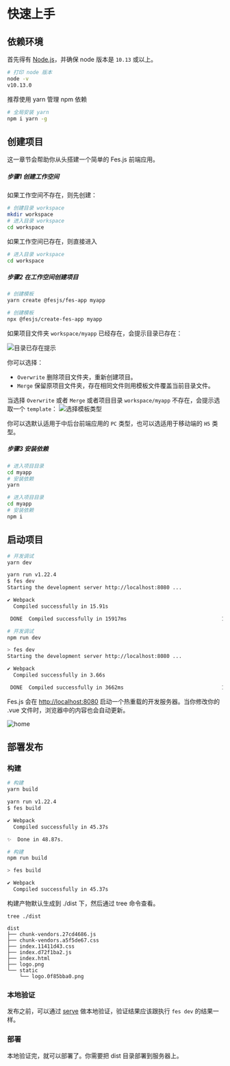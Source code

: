 # 快速上手

## 依赖环境
首先得有 [Node.js](https://nodejs.org/)，并确保 node 版本是 `10.13` 或以上。
```bash
# 打印 node 版本
node -v
v10.13.0
```
推荐使用 yarn 管理 npm 依赖
```bash
# 全局安装 yarn
npm i yarn -g
```

## 创建项目

这一章节会帮助你从头搭建一个简单的 Fes.js 前端应用。

##### 步骤1 创建工作空间     
如果工作空间不存在，则先创建：
```bash
# 创建目录 workspace
mkdir workspace
# 进入目录 workspace
cd workspace
```
如果工作空间已存在，则直接进入
```bash
# 进入目录 workspace
cd workspace
```

##### 步骤2 在工作空间创建项目
<CodeGroup>
  <CodeGroupItem title="YARN" active>

```bash
# 创建模板
yarn create @fesjs/fes-app myapp
```

  </CodeGroupItem>

  <CodeGroupItem title="NPM">

```bash
# 创建模板
npx @fesjs/create-fes-app myapp
```

  </CodeGroupItem>
</CodeGroup>


如果项目文件夹 `workspace/myapp` 已经存在，会提示目录已存在：

<img :src="$withBase('pickTemplateTip.png')" alt="目录已存在提示">

你可以选择：
- `Overwrite` 删除项目文件夹，重新创建项目。
- `Merge` 保留原项目文件夹，存在相同文件则用模板文件覆盖当前目录文件。      

当选择 `Overwrite` 或者 `Merge` 或者项目目录 `workspace/myapp` 不存在，会提示选取一个 `template`：
<img :src="$withBase('pickTemplate.png')" alt="选择模板类型">

你可以选默认适用于中后台前端应用的 `PC` 类型，也可以选适用于移动端的 `H5` 类型。      


##### 步骤3 安装依赖
<CodeGroup>
  <CodeGroupItem title="YARN" active>

```bash
# 进入项目目录
cd myapp
# 安装依赖
yarn 
```

  </CodeGroupItem>

  <CodeGroupItem title="NPM">

```bash
# 进入项目目录
cd myapp
# 安装依赖
npm i 
```

  </CodeGroupItem>
</CodeGroup>

##  启动项目
<CodeGroup>
  <CodeGroupItem title="YARN" active>

```bash
# 开发调试
yarn dev

yarn run v1.22.4
$ fes dev
Starting the development server http://localhost:8080 ...

✔ Webpack
  Compiled successfully in 15.91s

 DONE  Compiled successfully in 15917ms                               11:17:08 AM
```

  </CodeGroupItem>

  <CodeGroupItem title="NPM">

```bash
# 开发调试
npm run dev

> fes dev
Starting the development server http://localhost:8080 ...

✔ Webpack
  Compiled successfully in 3.66s

 DONE  Compiled successfully in 3662ms                                11:17:46 AM
```

  </CodeGroupItem>
</CodeGroup>


Fes.js 会在 [http://localhost:8080](http://localhost:8080) 启动一个热重载的开发服务器。当你修改你的 .vue 文件时，浏览器中的内容也会自动更新。


<img :src="$withBase('home.png')" alt="home">

## 部署发布

### 构建
<CodeGroup>
  <CodeGroupItem title="YARN" active>

```bash
# 构建
yarn build

yarn run v1.22.4
$ fes build

✔ Webpack
  Compiled successfully in 45.37s

✨  Done in 48.87s.
```

  </CodeGroupItem>

  <CodeGroupItem title="NPM">

```bash
# 构建
npm run build

> fes build

✔ Webpack
  Compiled successfully in 45.37s
```

  </CodeGroupItem>
</CodeGroup>

构建产物默认生成到 ./dist 下，然后通过 tree 命令查看。
```base
tree ./dist

dist
├── chunk-vendors.27cd4686.js
├── chunk-vendors.a5f5de67.css
├── index.11411d43.css
├── index.d72f1ba2.js
├── index.html
├── logo.png
└── static
    └── logo.0f85bba0.png
```

### 本地验证
发布之前，可以通过 [serve](https://github.com/vercel/serve) 做本地验证，验证结果应该跟执行 `fes dev` 的结果一样。


### 部署
本地验证完，就可以部署了。你需要把 dist 目录部署到服务器上。